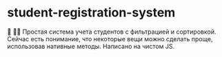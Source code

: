 # student-registration-system
📒 👨‍🎓 Простая система учета студентов с фильтрацией и сортировкой. 
Сейчас есть понимание, что некоторые вещи можно сделать проще, использовав нативные методы. Написано на чистом JS.
